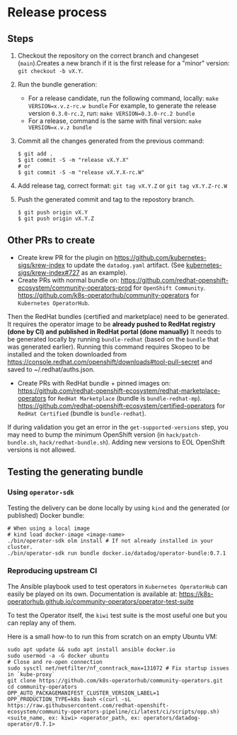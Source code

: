 # Release process

## Steps

1. Checkout the repository on the correct branch and changeset (`main`).Creates a new branch if it is the first release for a "minor" version: `git checkout -b vX.Y`.
2. Run the bundle generation:
    - For a release candidate, run the following command, locally: `make VERSION=x.v.z-rc.w bundle`
      For example, to generate the release version `0.3.0-rc.2`, run: `make VERSION=0.3.0-rc.2 bundle`
    - For a release, command is the same with final version: `make VERSION=x.v.z bundle`

3. Commit all the changes generated from the previous command:

   ```console
   $ git add .
   $ git commit -S -m "release vX.Y.X"
   # or
   $ git commit -S -m "release vX.Y.X-rc.W"
   ```

4. Add release tag, correct format: `git tag vX.Y.Z` or `git tag vX.Y.Z-rc.W`
5. Push the generated commit and tag to the repostory branch.

   ```console
   $ git push origin vX.Y
   $ git push origin vX.Y.Z
   ```

## Other PRs to create

- Create krew PR for the plugin on https://github.com/kubernetes-sigs/krew-index to update the `datadog.yaml` artifact. (See [kubernetes-sigs/krew-index#727](https://github.com/kubernetes-sigs/krew-index/pull/727) as an example).
- Create PRs with normal bundle on:
https://github.com/redhat-openshift-ecosystem/community-operators-prod for `OpenShift Community`.
https://github.com/k8s-operatorhub/community-operators for `Kubernetes OperatorHub`.

Then the RedHat bundles (certified and marketplace) need to be generated. It requires the operator image to be **already pushed to RedHat registry (done by CI) and published in RedHat portal (done manually)**
It needs to be generated locally by running `bundle-redhat` (based on the `bundle` that was generated earlier).
Running this command requires Skopeo to be installed and the token downloaded from https://console.redhat.com/openshift/downloads#tool-pull-secret and saved to ~/.redhat/auths.json.

- Create PRs with RedHat bundle + pinned images on:
https://github.com/redhat-openshift-ecosystem/redhat-marketplace-operators for `RedHat Marketplace` (bundle is `bundle-redhat-mp`).
https://github.com/redhat-openshift-ecosystem/certified-operators for `RedHat Certified` (bundle is `bundle-redhat`).

If during validation you get an error in the `get-supported-versions` step, you may need to bump the minimum OpenShift version (in `hack/patch-bundle.sh`, `hack/redhat-bundle.sh`).
Adding new versions to EOL OpenShift versions is not allowed.

## Testing the generating bundle

### Using `operator-sdk`

Testing the delivery can be done locally by using `kind` and the generated (or published) Docker bundle:

```
# When using a local image
# kind load docker-image <image-name>
./bin/operator-sdk olm install # If not already installed in your cluster.
./bin/operator-sdk run bundle docker.io/datadog/operator-bundle:0.7.1
```

### Reproducing upstream CI

The Ansible playbook used to test operators in `Kubernetes OperatorHub` can easily be played on its own.
Documentation is available at: https://k8s-operatorhub.github.io/community-operators/operator-test-suite

To test the Operator itself, the `kiwi` test suite is the most useful one but you can replay any of them.

Here is a small how-to to run this from scratch on an empty Ubuntu VM:
```
sudo apt update && sudo apt install ansible docker.io
sudo usermod -a -G docker ubuntu
# Close and re-open connection
sudo sysctl net/netfilter/nf_conntrack_max=131072 # Fix startup issues in `kube-proxy`
git clone https://github.com/k8s-operatorhub/community-operators.git
cd community-operators
OPP_AUTO_PACKAGEMANIFEST_CLUSTER_VERSION_LABEL=1 OPP_PRODUCTION_TYPE=k8s bash <(curl -sL https://raw.githubusercontent.com/redhat-openshift-ecosystem/community-operators-pipeline/ci/latest/ci/scripts/opp.sh) <suite_name, ex: kiwi> <operator_path, ex: operators/datadog-operator/0.7.1>
```
